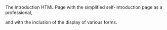 The Introduction HTML Page with the simplified self-introduction page as a professional,

and with the inclusion of the display of various forms. 


